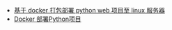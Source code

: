 
- [基于 docker 打包部署 python web 项目至 linux 服务器](https://yefeihonours.github.io/post/python/docker_python_web/)
- [Docker 部署Python项目](https://www.cnblogs.com/baiboy/p/docker1.html)